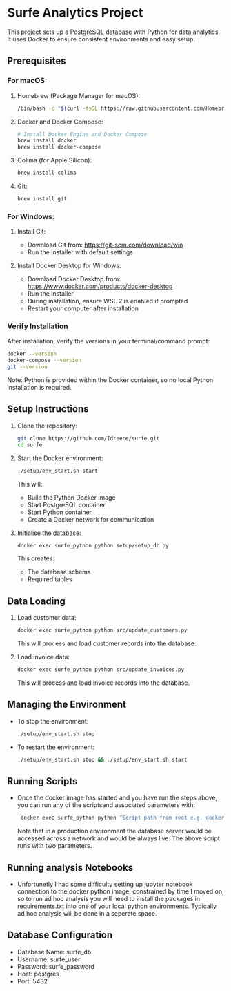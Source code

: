 # Surfe Analytics Project

This project sets up a PostgreSQL database with Python for data analytics. It uses Docker to ensure consistent environments and easy setup.

## Prerequisites

### For macOS:

1. Homebrew (Package Manager for macOS):
   ```bash
   /bin/bash -c "$(curl -fsSL https://raw.githubusercontent.com/Homebrew/install/HEAD/install.sh)"
   ```

2. Docker and Docker Compose:
   ```bash
   # Install Docker Engine and Docker Compose
   brew install docker
   brew install docker-compose
   ```

3. Colima (for Apple Silicon):
   ```bash
   brew install colima
   ```

4. Git:
   ```bash
   brew install git
   ```

### For Windows:

1. Install Git:
   - Download Git from: https://git-scm.com/download/win
   - Run the installer with default settings

2. Install Docker Desktop for Windows:
   - Download Docker Desktop from: https://www.docker.com/products/docker-desktop
   - Run the installer
   - During installation, ensure WSL 2 is enabled if prompted
   - Restart your computer after installation

### Verify Installation

After installation, verify the versions in your terminal/command prompt:
```bash
docker --version
docker-compose --version
git --version
```

Note: Python is provided within the Docker container, so no local Python installation is required.

## Setup Instructions

1. Clone the repository:
   ```bash
   git clone https://github.com/Idreece/surfe.git
   cd surfe
   ```

2. Start the Docker environment:
   ```bash
   ./setup/env_start.sh start
   ```
   This will:
   - Build the Python Docker image
   - Start PostgreSQL container
   - Start Python container
   - Create a Docker network for communication

3. Initialise the database:
   ```bash
   docker exec surfe_python python setup/setup_db.py
   ```
   This creates:
   - The database schema
   - Required tables

## Data Loading

1. Load customer data:
   ```bash
   docker exec surfe_python python src/update_customers.py
   ```
   This will process and load customer records into the database.

2. Load invoice data:
   ```bash
   docker exec surfe_python python src/update_invoices.py
   ```
   This will process and load invoice records into the database.

## Managing the Environment

- To stop the environment:
  ```bash
  ./setup/env_start.sh stop
  ```

- To restart the environment:
  ```bash
  ./setup/env_start.sh stop && ./setup/env_start.sh start
  ```

## Running Scripts

- Once the docker image has started and you have run the steps above, you can run any of the scriptsand associated parameters with:
  ```bash
   docker exec surfe_python python "Script path from root e.g. docker exec surfe_python python src/calculate_mrr.py --customer-id cus_RgLOYG9tQ1hPEh --as-of-date 2025-12-31" 
  ```
  Note that in a production environment the database server would be accessed across a network and would be always live. The above script runs with two parameters. 

## Running analysis Notebooks

- Unfortunetly I had some difficulty setting up jupyter notebook connection to the docker python image, constrained by time I moved on, so to run ad hoc analysis you will need to install the packages in requirements.txt into one of your local python environments. Typically ad hoc analysis will be done in a seperate space.

## Database Configuration

- Database Name: surfe_db
- Username: surfe_user
- Password: surfe_password
- Host: postgres
- Port: 5432

